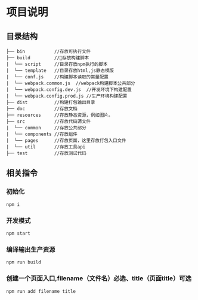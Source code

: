 # 项目说明

## 目录结构
```
├── bin           //存放可执行文件
├── build         //存放构建脚本
|  └── script     //目录存放npm执行的脚本
|  └── template   //目录存放html,js静态模版
|  └── conf.js    //构建脚本读取的常量配置
|  └── webpack.common.js  //webpack构建脚本公共部分
|  └── webpack.config.dev.js  //开发环境下构建配置
|  └── webpack.config.prod.js //生产环境构建配置
├── dist          //构建打包输出目录
├── doc           //存放文档
├── resources     //存放静态资源，例如图片。
├── src           //存放代码源文件 
|  └── common     //存放公共部分
|  └── components //存放组件
|  └── pages      //存放页面，这里存放打包入口文件
|  └── util       //存放工具api
├── test          //存放测试代码
``` 

## 相关指令

### 初始化
```
npm i
```

### 开发模式
```
npm start
```

### 编译输出生产资源
```
npm run build
```

### 创建一个页面入口,filename（文件名）必选、title（页面title）可选
```
npm run add filename title
```



